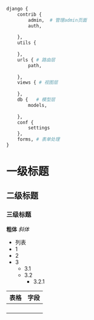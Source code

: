 ```python
django {
	contrib {
		admin,  # 管理admin页面
		auth,
		
	},
	utils {
	
	}, 
	urls { # 路由层
		path,
		
	},
	views { # 视图层
	
	},
	db {   # 模型层
		models,
		
	},
	conf {
		settings
	},
	forms, # 表单处理
}
```



# 一级标题

## 二级标题

### 三级标题

**粗体** *斜体*

- 列表
- 1
- 2
- 3
  - 3.1
  - 3.2
    - 3.2.1

| 表格 | 字段 |
| ---- | ---- |
|      |      |
|      |      |
|      |      |
|      |      |